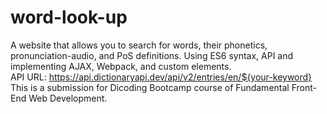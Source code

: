 # word-look-up
A website that allows you to search for words, their phonetics, pronunciation-audio, and PoS definitions. Using ES6 syntax, API and implementing AJAX, Webpack, and custom elements.<br>
API URL: https://api.dictionaryapi.dev/api/v2/entries/en/${your-keyword}<br>
This is a submission for Dicoding Bootcamp course of Fundamental Front-End Web Development.
